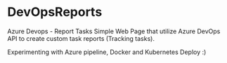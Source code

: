 # DevOpsReports
Azure Devops - Report Tasks
Simple Web Page that utilize Azure DevOps API to create custom task reports (Tracking tasks).

Experimenting with Azure pipeline, Docker and Kubernetes Deploy :)
